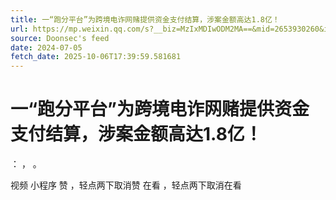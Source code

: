 ```yaml
---
title: 一“跑分平台”为跨境电诈网赌提供资金支付结算，涉案金额高达1.8亿！
url: https://mp.weixin.qq.com/s?__biz=MzIxMDIwODM2MA==&mid=2653930260&idx=3&sn=c8b77b281a4aa37c112aec82ff869562
source: Doonsec's feed
date: 2024-07-05
fetch_date: 2025-10-06T17:39:59.581681
---
```


# 一“跑分平台”为跨境电诈网赌提供资金支付结算，涉案金额高达1.8亿！

：
，
。

视频
小程序
赞
，轻点两下取消赞
在看
，轻点两下取消在看
